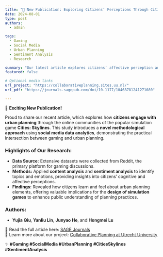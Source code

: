 ```yaml
---
title: "📢 New Publication: Exploring Citizens’ Perceptions Through Cities: Skylines"
date: 2024-08-01
type: post
authors:
  - admin

tags:
  - Gaming
  - Social Media
  - Urban Planning
  - Sentiment Analysis
  - Research

summary: "Our latest article explores citizens’ affective perception and cognitive learning of urban planning elements in Cities: Skylines online communities through social media data analytics."
featured: false

# Optional media links
url_project: "https://collaborativeplanning.sites.uu.nl/"
url_pdf: "https://journals.sagepub.com/doi/10.1177/10468781241271080"

---
```


🎉 **Exciting New Publication!**  

Proud to share our recent article, which explores how **citizens engage with urban planning** through the online communities of the popular simulation game **Cities: Skylines**. This study introduces a **novel methodological approach** using **social media data analytics**, demonstrating the practical intersection between gaming and urban planning.  

### Highlights of Our Research:
- **Data Source:** Extensive datasets were collected from Reddit, the primary platform for gaming discussions.
- **Methods:** Applied **content analysis** and **sentiment analysis** to identify topics and emotions, providing insights into citizens’ cognitive and affective perceptions.
- **Findings:** Revealed how citizens learn and feel about urban planning elements, offering valuable implications for the **design of simulation games** to enhance public understanding of planning practices.

### Authors:
- **Yujia Qiu**, **Yanliu Lin**, **Junyao He**, and **Hongmei Lu**  

📖 Read the full article here: [SAGE Journals](https://journals.sagepub.com/doi/10.1177/10468781241271080)  
🔗 Learn more about our project: [Collaborative Planning at Utrecht University](https://collaborativeplanning.sites.uu.nl/)  

✨ **#Gaming #SocialMedia #UrbanPlanning #CitiesSkylines #SentimentAnalysis**
